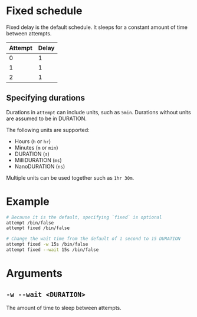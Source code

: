 # Fixed schedule

Fixed delay is the default schedule. It sleeps for a constant amount of time between attempts.

| Attempt | Delay |
| ------- | ----- |
| 0       | 1     |
| 1       | 1     |
| 2       | 1     |

## Specifying durations

Durations in `attempt` can include units, such as `5min`. Durations without units are assumed to be
in DURATION.

The following units are supported:

- Hours (`h` or `hr`)
- Minutes (`m` or `min`)
- DURATION (`s`)
- MilliDURATION (`ms`)
- NanoDURATION (`ns`)

Multiple units can be used together such as `1hr 30m`.

# Example

```bash
# Because it is the default, specifying `fixed` is optional
attempt /bin/false
attempt fixed /bin/false

# Change the wait time from the default of 1 second to 15 DURATION
attempt fixed -w 15s /bin/false
attempt fixed --wait 15s /bin/false
```

# Arguments

## `-w --wait <DURATION>`

The amount of time to sleep between attempts.
